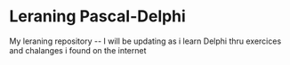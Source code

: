 # Leraning Pascal-Delphi
 My leraning repository -- I will be updating as i learn Delphi thru exercices and chalanges i found on the internet
